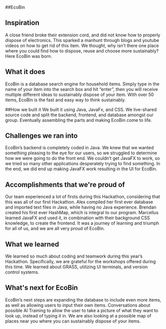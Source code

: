 ##EcoBin

## Inspiration
A close friend broke their extension cord, and did not know how to properly dispose of electronics. This sparked a manhunt through blogs and youtube videos on how to get rid of this item. We thought, why isn’t there one place where you could find how to dispose, reuse and choose more sustainably? Here EcoBin was born.

## What it does
EcoBin is a database search engine for household items. Simply type in the name of your item into the search box and hit “enter”, then you will receive multiple different ideas to sustainably dispose of your item. With over 50 items, EcoBin is the fast and easy way to think sustainably.

##How we built it
We built it using Java, JavaFx, and CSS. We live-shared source code and split the backend, frontend, and database amongst our group. Eventually assembling the parts and making EcoBin come to life.

## Challenges we ran into
EcoBin’s backend is completely coded in Java. We knew that we wanted something pleasing to the eye for our users, so we struggled to determine how we were going to do the front end. We couldn’t get JavaFX to work, so we tried so many other applications desperately trying to find something. In the end, we did end up making JavaFX work resulting in the UI for EcoBin.

## Accomplishments that we're proud of
Our team experienced a lot of firsts during this Hackathon, considering that this was all of our first Hackathon. Alex compiled her first ever database and imported text files in Java, while having no Java experience. Brendan created his first ever HashMap, which is integral to our program. Marcellus learned JavaFX and used it, in combination with their background CSS knowledge, to create the frontend. It was a journey of learning and triumph for all of us, and we are all very proud of EcoBin.

## What we learned
We learned so much about coding and teamwork during this year’s Hackathon. Specifically, we are grateful for the workshops offered during this time. We learned about GRASS, utilizing UI terminals, and version control systems.

## What's next for EcoBin
EcoBin’s next steps are expanding the database to include even more items, as well as allowing users to input their own items. Conversations about possible AI Training to allow the user to take a picture of what they want to look up, instead of typing it in. We are also looking at a possible map of places near you where you can sustainably dispose of your items.
